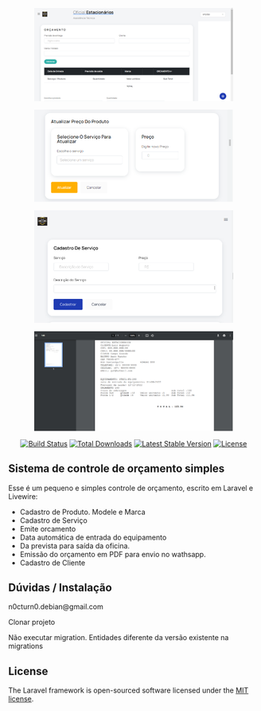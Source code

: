 <p align="center"><a href="https://github.com/n0cturn0/sistema-orcamento" target="_blank"><img src="readme/orcamento-1.png" width="400"></a></p>
<p align="center"><a href="https://github.com/n0cturn0/sistema-orcamento" target="_blank"><img src="readme/orcamento-6.png" width="400"></a></p>

<p align="center"><a href="https://github.com/n0cturn0/sistema-orcamento" target="_blank"><img src="readme/orcamento-5.png" width="400"></a></p>
<p align="center"><a href="https://github.com/n0cturn0/sistema-orcamento" target="_blank"><img src="readme/orcamento-3-pdf.png" width="400"></a></p>

<p align="center">
<a href="https://travis-ci.org/laravel/framework"><img src="https://travis-ci.org/laravel/framework.svg" alt="Build Status"></a>
<a href="https://packagist.org/packages/laravel/framework"><img src="https://img.shields.io/packagist/dt/laravel/framework" alt="Total Downloads"></a>
<a href="https://packagist.org/packages/laravel/framework"><img src="https://img.shields.io/packagist/v/laravel/framework" alt="Latest Stable Version"></a>
<a href="https://packagist.org/packages/laravel/framework"><img src="https://img.shields.io/packagist/l/laravel/framework" alt="License"></a>
</p>

## Sistema de controle de orçamento simples

Esse é um pequeno e simples controle de orçamento, escrito em Laravel e Livewire:

- Cadastro de Produto. Modele e Marca
- Cadastro de Serviço
- Emite orcamento 
- Data automática de entrada do equipamento
- Da prevista para saída da oficina.
- Emissão do orçamento em PDF para envio no wathsapp.
- Cadastro de Cliente



## Dúvidas / Instalação
<p>n0cturn0.debian@gmail.com </p>
<p>Clonar projeto</p>
<p>Não executar migration. Entidades diferente da versão existente na migrations</p>






## License

The Laravel framework is open-sourced software licensed under the [MIT license](https://opensource.org/licenses/MIT).
